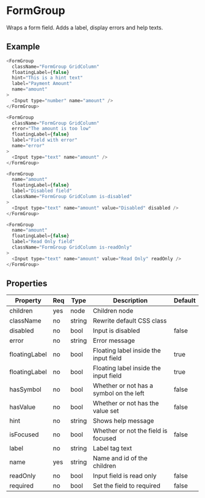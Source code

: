 # FormGroup
Wraps a form field. Adds a label, display errors and help texts.

## Example

```javascript
<FormGroup
  className="FormGroup GridColumn"
  floatingLabel={false}
  hint="This is a hint text"
  label="Payment Amount"
  name="amount"
>
  <Input type="number" name="amount" />
</FormGroup>

<FormGroup
  className="FormGroup GridColumn"
  error="The amount is too low"
  floatingLabel={false}
  label="Field with error"
  name="error"
>
  <Input type="text" name="amount" />
</FormGroup>

<FormGroup
  name="amount"
  floatingLabel={false}
  label="Disabled field"
  className="FormGroup GridColumn is-disabled"
>
  <Input type="text" name="amount" value="Disabled" disabled />
</FormGroup>

<FormGroup
  name="amount"
  floatingLabel={false}
  label="Read Only field"
  className="FormGroup GridColumn is-readOnly"
>
  <Input type="text" name="amount" value="Read Only" readOnly />
</FormGroup>
```

## Properties

| Property         | Req   | Type       | Description                            | Default   |
| ---------------- | ----- | ---------- | -------------------------------------- | --------- |
| children         | yes   | node       | Children node                          |           |
| className        | no    | string     | Rewrite default CSS class              |           |
| disabled         | no    | bool       | Input is disabled                      | false     |
| error            | no    | string     | Error message                          |           |
| floatingLabel    | no    | bool       | Floating label inside the input field  | true      |
| floatingLabel    | no    | bool       | Floating label inside the input field  | true      |
| hasSymbol        | no    | bool       | Whether or not has a symbol on the left| false     |
| hasValue         | no    | bool       | Whether or not has the value set       | false     |
| hint             | no    | string     | Shows help message                     |           |
| isFocused        | no    | bool       | Whether or not the field is focused    | false     |
| label            | no    | string     | Label tag text                         |           |
| name             | yes   | string     | Name and id of the children            |           |
| readOnly         | no    | bool       | Input field is read only               | false     |
| required         | no    | bool       | Set the field to required              | false     |
